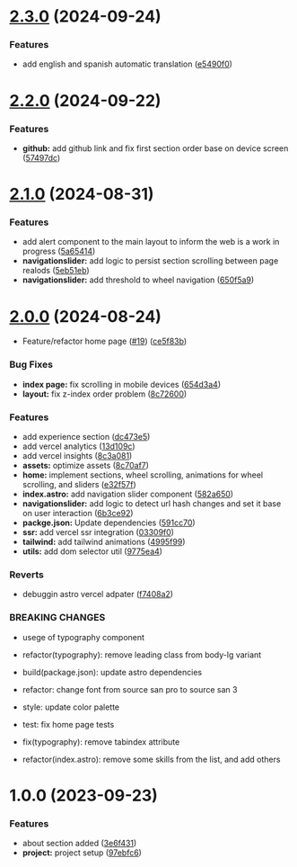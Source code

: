 # [2.3.0](https://github.com/BrainerVirus/portfolio/compare/v2.2.0...v2.3.0) (2024-09-24)


### Features

* add english and spanish automatic translation ([e5490f0](https://github.com/BrainerVirus/portfolio/commit/e5490f0aac6d4b8523b3c2b0b73d5ca8cfc29daf))

# [2.2.0](https://github.com/BrainerVirus/portfolio/compare/v2.1.0...v2.2.0) (2024-09-22)


### Features

* **github:** add github link and fix first section order base on device screen ([57497dc](https://github.com/BrainerVirus/portfolio/commit/57497dc555386537222064487c7fdb0488d22954))

# [2.1.0](https://github.com/BrainerVirus/portfolio/compare/v2.0.0...v2.1.0) (2024-08-31)


### Features

* add alert component to the main layout to inform the web is a work in progress ([5a65414](https://github.com/BrainerVirus/portfolio/commit/5a654149654078a66dc1e031dd402272b7ca5512))
* **navigationslider:** add logic to persist section scrolling between page realods ([5eb51eb](https://github.com/BrainerVirus/portfolio/commit/5eb51ebddc483d4c9c7915634aa676b4360daab4))
* **navigationslider:** add threshold to wheel navigation ([650f5a9](https://github.com/BrainerVirus/portfolio/commit/650f5a9f8776a1fbbf5a10f8b6db26126a9cb19f))

# [2.0.0](https://github.com/BrainerVirus/portfolio/compare/v1.0.0...v2.0.0) (2024-08-24)


* Feature/refactor home page ([#19](https://github.com/BrainerVirus/portfolio/issues/19)) ([ce5f83b](https://github.com/BrainerVirus/portfolio/commit/ce5f83b6aadc3c65941fa3b4ce05f5846b0f7dab))


### Bug Fixes

* **index page:** fix scrolling in mobile devices ([654d3a4](https://github.com/BrainerVirus/portfolio/commit/654d3a44b64d747bc8fb850757bfb5d9f4a1a541))
* **layout:** fix z-index order problem ([8c72600](https://github.com/BrainerVirus/portfolio/commit/8c72600c996b1cd500d9429c8b588293f55ace7d))


### Features

* add experience section ([dc473e5](https://github.com/BrainerVirus/portfolio/commit/dc473e5c20be76cd6f7e2ee41c9224351835f255))
* add vercel analytics ([13d109c](https://github.com/BrainerVirus/portfolio/commit/13d109c9f22432a8129d05ef32609ea7f5034729))
* add vercel insights ([8c3a081](https://github.com/BrainerVirus/portfolio/commit/8c3a081be41f990ddafaccf453df5d08393562c3))
* **assets:** optimize assets ([8c70af7](https://github.com/BrainerVirus/portfolio/commit/8c70af7fbb342c2c5da2e78c9e99c4ef6c9feb87))
* **home:** implement sections, wheel scrolling, animations for wheel scrolling, and sliders ([e32f57f](https://github.com/BrainerVirus/portfolio/commit/e32f57f8f3f3a82fc5fa863eced2be11248be282))
* **index.astro:** add navigation slider component ([582a650](https://github.com/BrainerVirus/portfolio/commit/582a6500763450504be4b7750c19068079e2fbf2))
* **navigationslider:** add logic to detect url hash changes and set it base on user interaction ([6b3ce92](https://github.com/BrainerVirus/portfolio/commit/6b3ce9286407fd6765959f7dbc0d65bf0aa86d3a))
* **packge.json:** Update dependencies ([591cc70](https://github.com/BrainerVirus/portfolio/commit/591cc70132a6fabfe38ca5d26c32d0c82a57fd6e))
* **ssr:** add vercel ssr integration ([03309f0](https://github.com/BrainerVirus/portfolio/commit/03309f068050c00131ddc08b7600da0f0358a998))
* **tailwind:** add tailwind animations ([4995f99](https://github.com/BrainerVirus/portfolio/commit/4995f99d04fd56a7f3a48bfb289ff67defcd38b3))
* **utils:** add dom selector util ([9775ea4](https://github.com/BrainerVirus/portfolio/commit/9775ea474567726240ceda8113077afc6561bd2c))


### Reverts

* debuggin astro vercel adpater ([f7408a2](https://github.com/BrainerVirus/portfolio/commit/f7408a2df9fe030dfbb726bad94afe052ec6811b))


### BREAKING CHANGES

* usege of typography component

* refactor(typography): remove leading class from body-lg variant

* build(package.json): update astro dependencies

* refactor: change font from source san pro to source san 3

* style: update color palette

* test: fix home page tests

* fix(typography): remove tabindex attribute

* refactor(index.astro): remove some skills from the list, and add others

# 1.0.0 (2023-09-23)


### Features

* about section added ([3e6f431](https://github.com/BrainerVirus/portfolio/commit/3e6f43157ecba48de34f30a9cc74a9e4bd0fb3b6))
* **project:** project setup ([97ebfc6](https://github.com/BrainerVirus/portfolio/commit/97ebfc673dddb4f1f4eeb67588f1001580d4ee9b))
